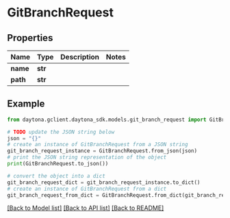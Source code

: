 # GitBranchRequest


## Properties

Name | Type | Description | Notes
------------ | ------------- | ------------- | -------------
**name** | **str** |  | 
**path** | **str** |  | 

## Example

```python
from daytona.gclient.daytona_sdk.models.git_branch_request import GitBranchRequest

# TODO update the JSON string below
json = "{}"
# create an instance of GitBranchRequest from a JSON string
git_branch_request_instance = GitBranchRequest.from_json(json)
# print the JSON string representation of the object
print(GitBranchRequest.to_json())

# convert the object into a dict
git_branch_request_dict = git_branch_request_instance.to_dict()
# create an instance of GitBranchRequest from a dict
git_branch_request_from_dict = GitBranchRequest.from_dict(git_branch_request_dict)
```
[[Back to Model list]](../README.md#documentation-for-models) [[Back to API list]](../README.md#documentation-for-api-endpoints) [[Back to README]](../README.md)


